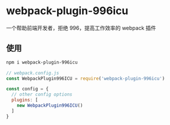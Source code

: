 # webpack-plugin-996icu

一个帮助前端开发者，拒绝 996，提高工作效率的 webpack 插件

## 使用

```bash
npm i webpack-plugin-996icu
```

```js
// webpack.config.js
const WebpackPlugin996ICU = require('webpack-plugin-996icu')

const config = {
  // other config options
  plugins: [
    new WebpackPlugin996ICU()
  ]
}
```